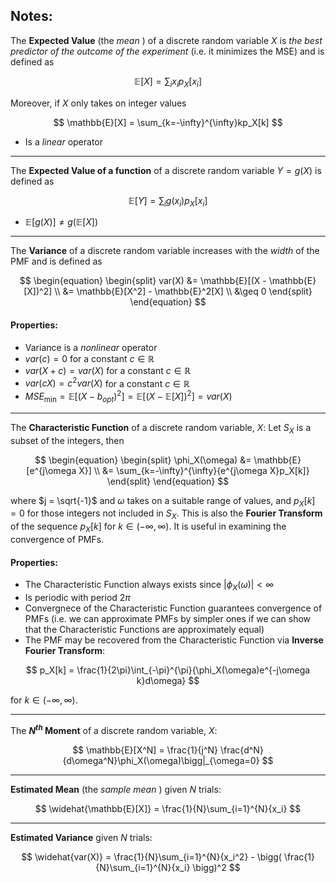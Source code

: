 ## Notes:

The **Expected Value** (the _mean_ ) of a discrete random variable $X$ is _the best predictor of the outcome of the experiment_ (i.e. it minimizes the MSE) and is defined as

$$
\mathbb{E}[X] = \sum_{i}x_ip_X[x_i]
$$

Moreover, if $X$ only takes on integer values

$$
\mathbb{E}[X] = \sum_{k=-\infty}^{\infty}kp_X[k]
$$

- Is a _linear_ operator

***
The **Expected Value of a function** of a discrete random variable $Y = g(X)$ is defined as

$$
\mathbb{E}[Y] = \sum_{i}{g(x_i)p_X[x_i]}
$$

- $\mathbb{E}[g(X)] \neq g(\mathbb{E}[X])$

***
The **Variance** of a discrete random variable increases with the _width_ of the PMF and is defined as

$$
\begin{equation}
    \begin{split}
        var(X) &= \mathbb{E}[(X - \mathbb{E}[X])^2] \\
               &= \mathbb{E}[X^2] - \mathbb{E}^2[X] \\
               &\geq 0
    \end{split}
\end{equation}
$$

#### Properties:

- Variance is a _nonlinear_ operator
- $var(c) = 0$ for a constant $c\in\mathbb{R}$
- $var(X+c) = var(X)$ for a constant $c\in\mathbb{R}$
- $var(cX) = c^2var(X)$ for a constant $c\in\mathbb{R}$
- $MSE_{\min} = \mathbb{E}[(X - b_{opt})^2] = \mathbb{E}[(X - \mathbb{E}[X])^2] = var(X)$

***
The **Characteristic Function** of a discrete random variable, $X$: Let $S_X$ is a subset of the integers, then

$$
\begin{equation}
    \begin{split}
        \phi_X(\omega) &= \mathbb{E}[e^{j\omega X}] \\
                       &= \sum_{k=-\infty}^{\infty}{e^{j\omega X}p_X[k]}
    \end{split}
\end{equation}
$$

where $j = \sqrt{-1}$ and $\omega$ takes on a suitable range of values, and $p_X[k]=0$ for those integers not included in $S_X$. This is also the **Fourier Transform** of the sequence $p_X[k]$ for $k\in(-\infty,\infty)$. It is useful in examining the convergence of PMFs.

#### Properties:

- The Characteristic Function always exists since $|\phi_X(\omega)| < \infty$
- Is periodic with period $2\pi$
- Convergnece of the Characteristic Function guarantees convergence of PMFs (i.e. we can approximate PMFs by simpler ones if we can show that the Characteristic Functions are approximately equal)
- The PMF may be recovered from the Characteristic Function via **Inverse Fourier Transform**:

$$
p_X[k] = \frac{1}{2\pi}\int_{-\pi}^{\pi}{\phi_X(\omega)e^{-j\omega k}d\omega}
$$

for $k\in(-\infty,\infty)$.

***
The **$N^{th}$ Moment** of a discrete random variable, $X$:

$$
\mathbb{E}[X^N] = \frac{1}{j^N} \frac{d^N}{d\omega^N}\phi_X(\omega)\bigg|_{\omega=0}
$$

***
**Estimated Mean** (the _sample mean_ ) given $N$ trials:

$$
\widehat{\mathbb{E}[X]} = \frac{1}{N}\sum_{i=1}^{N}{x_i}
$$

***
**Estimated Variance** given $N$ trials:

$$
\widehat{var(X)} = \frac{1}{N}\sum_{i=1}^{N}{x_i^2} - \bigg( \frac{1}{N}\sum_{i=1}^{N}{x_i} \bigg)^2
$$